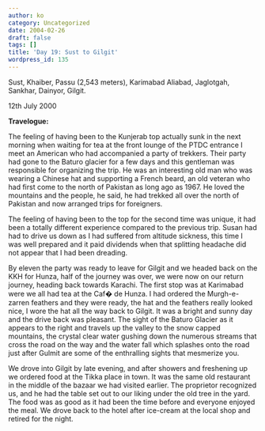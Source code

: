 ```yaml
---
author: ko
category: Uncategorized
date: 2004-02-26
draft: false
tags: []
title: 'Day 19: Sust to Gilgit'
wordpress_id: 135
---
```


Sust, Khaiber, Passu (2,543 meters), Karimabad Aliabad, Jaglotgah, Sankhar, Dainyor, Gilgit.

12th July 2000

**Travelogue:**

The feeling of having been to the Kunjerab top actually sunk in the next morning when waiting for tea at the front lounge of the PTDC entrance I meet an American who had accompanied a party of trekkers. Their party had gone to the Baturo glacier for a few days and this gentleman was responsible for organizing the trip. He was an interesting old man who was wearing a Chinese hat and supporting a French beard, an old veteran who had first come to the north of Pakistan as long ago as 1967. He loved the mountains and the people, he said, he had trekked all over the north of Pakistan and now arranged trips for foreigners.

The feeling of having been to the top for the second time was unique, it had been a totally different experience compared to the previous trip. Susan had had to drive us down as I had suffered from altitude sickness, this time I was well prepared and it paid dividends when that splitting headache did not appear that I had been dreading.

By eleven the party was ready to leave for Gilgit and we headed back on the KKH for Hunza, half of the journey was over, we were now on our return journey, heading back towards Karachi. The first stop was at Karimabad were we all had tea at the Caf� de Hunza. I had ordered the Murgh-e-zarren feathers and they were ready, the hat and the feathers really looked nice, I wore the hat all the way back to Gilgit. It was a bright and sunny day and the drive back was pleasant. The sight of the Baturo Glacier as it appears to the right and travels up the valley to the snow capped mountains, the crystal clear water gushing down the numerous streams that cross the road on the way and the water fall which splashes onto the road just after Gulmit are some of the enthralling sights that mesmerize you.

We drove into Gilgit by late evening, and after showers and freshening up we ordered food at the Tikka place in town. It was the same old restaurant in the middle of the bazaar we had visited earlier. The proprietor recognized us, and he had the table set out to our liking under the old tree in the yard. The food was as good as it had been the time before and everyone enjoyed the meal. We drove back to the hotel after ice-cream at the local shop and retired for the night.